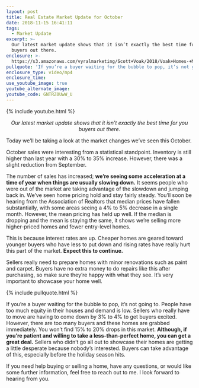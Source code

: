 ```yaml
---
layout: post
title: Real Estate Market Update for October
date: 2018-11-15 16:41:11
tags:
  - Market Update
excerpt: >-
  Our latest market update shows that it isn’t exactly the best time for you
  buyers out there.
enclosure: >-
  https://s3.amazonaws.com/vyralmarketing/Scott+Voak/2018/Voak+Homes-+Market+Update.mp4
pullquote: 'If you’re a buyer waiting for the bubble to pop, it’s not going to.'
enclosure_type: video/mp4
enclosure_time:
use_youtube_image: true
youtube_alternate_image:
youtube_code: GNTRZ0UwW_U
---
```


{% include youtube.html %}

<p style="text-align: center;"><em>Our latest market update shows that it isn’t exactly the best time for you buyers out there.</em></p>

Today we’ll be taking a look at the market changes we’ve seen this October.

October sales were interesting from a statistical standpoint. Inventory is still higher than last year with a 30% to 35% increase. However, there was a slight reduction from September.

The number of sales has increased; **we’re seeing some acceleration at a time of year when things are usually slowing down.** It seems people who were out of the market are taking advantage of the slowdown and jumping back in. We’ve seen home pricing hold and stay fairly steady. You’ll soon be hearing from the Association of Realtors that median prices have fallen substantially, with some areas seeing a 4% to 5% decrease in a single month. However, the mean pricing has held up well. If the median is dropping and the mean is staying the same, it shows we’re selling more higher-priced homes and fewer entry-level homes.

This is because interest rates are up. Cheaper homes are geared toward younger buyers who have less to put down and rising rates have really hurt this part of the market. **Expect this to continue.**

Sellers really need to prepare homes with minor renovations such as paint and carpet. Buyers have no extra money to do repairs like this after purchasing, so make sure they’re happy with what they see. It’s very important to showcase your home well.

{% include pullquote.html %}

If you’re a buyer waiting for the bubble to pop, it’s not going to. People have too much equity in their houses and demand is low. Sellers who really have to move are having to come down by 3% to 4% to get buyers excited. However, there are too many buyers and these homes are grabbed immediately. You won’t find 15% to 20% drops in this market. **Although, if you’re patient and willing to take a less-than-perfect home, you can get a great deal.** Sellers who didn’t go all out to showcase their homes are getting a little desperate because nobody’s interested. Buyers can take advantage of this, especially before the holiday season hits.

If you need help buying or selling a home, have any questions, or would like some further information, feel free to reach out to me. I look forward to hearing from you.
